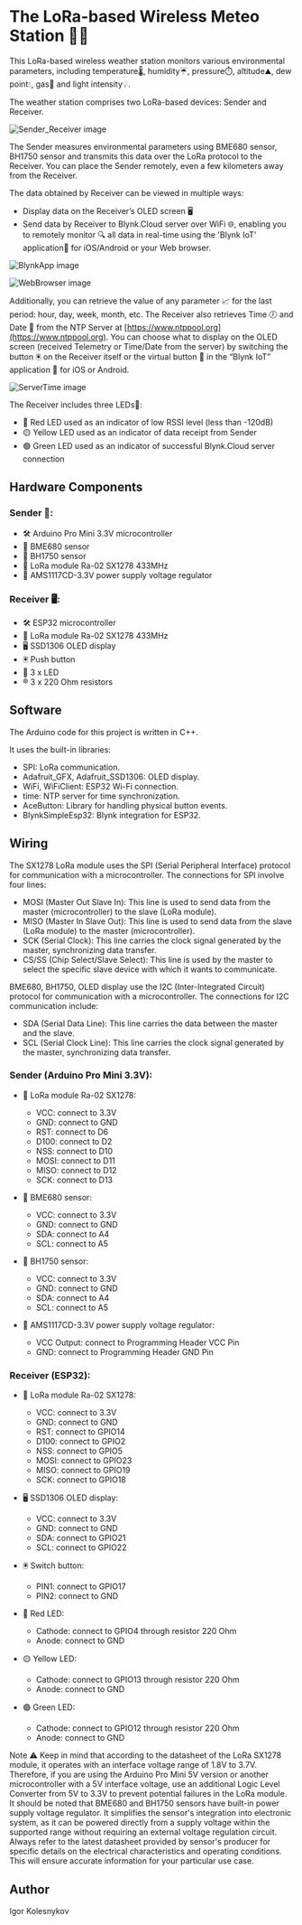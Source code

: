 # The LoRa-based Wireless Meteo Station 📡📶

This LoRa-based wireless weather station monitors various environmental parameters, including temperature🌡️, humidity☔️, pressure⏱️, altitude⛰️, dew point💧, gas💨 and light intensity💡.

The weather station comprises two LoRa-based devices: Sender and Receiver.

![Sender_Receiver image](Images/Sender_Receiver.png)

The Sender measures environmental parameters using BME680 sensor, BH1750 sensor and transmits this data over the LoRa protocol to the Receiver. You can place the Sender remotely, even a few kilometers away from the Receiver. 

The data obtained by Receiver can be viewed in multiple ways:
* Display data on the Receiver’s OLED screen 🖥️
* Send data by Receiver to Blynk.Cloud server over WiFi 🌐, enabling you to remotely monitor 🔍 all data in real-time using the 'Blynk IoT' application📱 for iOS/Android or your Web browser.

![BlynkApp image](Images/BlynkApp.jpeg)

![WebBrowser image](Images/WebBrowser.png)

Additionally, you can retrieve the value of any parameter 📈 for the last period: hour, day, week, month, etc. The Receiver also retrieves Time 🕖 and Date 📅 from the NTP Server at [https://www.ntppool.org](https://www.ntppool.org). You can choose what to display on the OLED screen (received Telemetry or Time/Date from the server) by switching the button 🖲 on the Receiver itself or the virtual button 🔘 in the “Blynk IoT” application 📲 for iOS or Android.

![ServerTime image](Images/ServerTime.jpeg)

The Receiver includes three LEDs🚦:
* 🔴 Red LED used as an indicator of low RSSI level (less than -120dB)
* 🟡 Yellow LED used as an indicator of data receipt from Sender
* 🟢 Green LED used as an indicator of successful Blynk.Cloud server connection

## Hardware Components

### Sender 📡:
* 🛠 Arduino Pro Mini 3.3V microcontroller
* 🗼 BME680 sensor
* 🗼 BH1750 sensor
* 📡 LoRa module Ra-02 SX1278 433MHz
* 🔌 AMS1117CD-3.3V power supply voltage regulator

### Receiver 🖥️:
* 🛠 ESP32 microcontroller 
* 📡 LoRa module Ra-02 SX1278 433MHz
* 🖥️ SSD1306 OLED display
* 🖲 Push button
* 🚦 3 x LED
* ®️ 3 x 220 Ohm resistors

## Software

The Arduino code for this project is written in C++.

It uses the built-in libraries:
* SPI: LoRa communication.
* Adafruit_GFX, Adafruit_SSD1306: OLED display.
* WiFi, WiFiClient: ESP32 Wi-Fi connection.
* time: NTP server for time synchronization.
* AceButton: Library for handling physical button events.
* BlynkSimpleEsp32: Blynk integration for ESP32.

## Wiring

The SX1278 LoRa module uses the SPI (Serial Peripheral Interface) protocol for communication with a microcontroller.
The connections for SPI involve four lines:
   * MOSI (Master Out Slave In): This line is used to send data from the master (microcontroller) to the slave (LoRa module).
   * MISO (Master In Slave Out): This line is used to send data from the slave (LoRa module) to the master (microcontroller).
   * SCK (Serial Clock): This line carries the clock signal generated by the master, synchronizing data transfer.
   * CS/SS (Chip Select/Slave Select): This line is used by the master to select the specific slave device with which it wants to communicate.

BME680, BH1750, OLED display use the I2C (Inter-Integrated Circuit) protocol for communication with a microcontroller.
The connections for I2C communication include:
   * SDA (Serial Data Line): This line carries the data between the master and the slave.
   * SCL (Serial Clock Line): This line carries the clock signal generated by the master, synchronizing data transfer.


### Sender (Arduino Pro Mini 3.3V):

* 📡 LoRa module Ra-02 SX1278:
    * VCC: connect to 3.3V
    * GND: connect to GND
    * RST: connect to D6
    * D100: connect to D2
    * NSS: connect to D10
    * MOSI: connect to D11
    * MISO: connect to D12
    * SCK: connect to D13

* 🗼 BME680 sensor:
    * VCC: connect to 3.3V
    * GND: connect to GND
    * SDA: connect to A4
    * SCL: connect to A5

* 🗼 BH1750 sensor:
    * VCC: connect to 3.3V
    * GND: connect to GND
    * SDA: connect to A4
    * SCL: connect to A5

* 🔌 AMS1117CD-3.3V power supply voltage regulator:
    * VCC Output: connect to Programming Header VCC Pin
    * GND: connect to Programming Header GND Pin

### Receiver (ESP32):

* 📡 LoRa module Ra-02 SX1278:
    * VCC: connect to 3.3V
    * GND: connect to GND
    * RST: connect to GPIO14
    * D100: connect to GPIO2
    * NSS: connect to GPIO5
    * MOSI: connect to GPIO23
    * MISO: connect to GPIO19
    * SCK: connect to GPIO18

* 🖥️ SSD1306 OLED display:
    * VCC: connect to 3.3V
    * GND: connect to GND
    * SDA: connect to GPIO21
    * SCL: connect to GPIO22

* 🖲 Switch button:
    * PIN1: connect to GPIO17
    * PIN2: connect to GND

* 🔴 Red LED:
    * Cathode: connect to GPIO4 through resistor 220 Ohm
    * Anode: connect to GND

* 🟡 Yellow LED:
    * Cathode: connect to GPIO13 through resistor 220 Ohm
    * Anode: connect to GND

* 🟢 Green LED:
    * Cathode: connect to GPIO12 through resistor 220 Ohm
    * Anode: connect to GND
 

Note ⚠️ Keep in mind that according to the datasheet of the LoRa SX1278 module, it operates with an interface voltage range of 1.8V to 3.7V. Therefore, if you are using the Arduino Pro Mini 5V version or another microcontroller with a 5V interface voltage, use an additional Logic Level Converter from 5V to 3.3V to prevent potential failures in the LoRa module.
It should be noted that BME680 and BH1750 sensors have built-in power supply voltage regulator. It simplifies the sensor's integration into electronic system, as it can be powered directly from a supply voltage within the supported range without requiring an external voltage regulation circuit. Always refer to the latest datasheet provided by sensor's producer for specific details on the electrical characteristics and operating conditions. This will ensure accurate information for your particular use case.

## Author
Igor Kolesnykov
